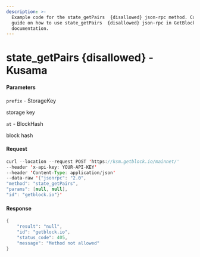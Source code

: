 ```yaml
---
description: >-
  Example code for the state_getPairs  {disallowed} json-rpc method. Сomplete
  guide on how to use state_getPairs  {disallowed} json-rpc in GetBlock.io Web3
  documentation.
---
```


# state\_getPairs {disallowed} - Kusama

#### Parameters

`prefix` - StorageKey

storage key

`at` - BlockHash

block hash

#### Request

```java
curl --location --request POST 'https://ksm.getblock.io/mainnet/' 
--header 'x-api-key: YOUR-API-KEY' 
--header 'Content-Type: application/json' 
--data-raw '{"jsonrpc": "2.0",
"method": "state_getPairs",
"params": [null, null],
"id": "getblock.io"}'
```

#### Response

```java
{
    "result": "null",
    "id": "getblock.io",
    "status_code": 405,
    "message": "Method not allowed"
}
```
